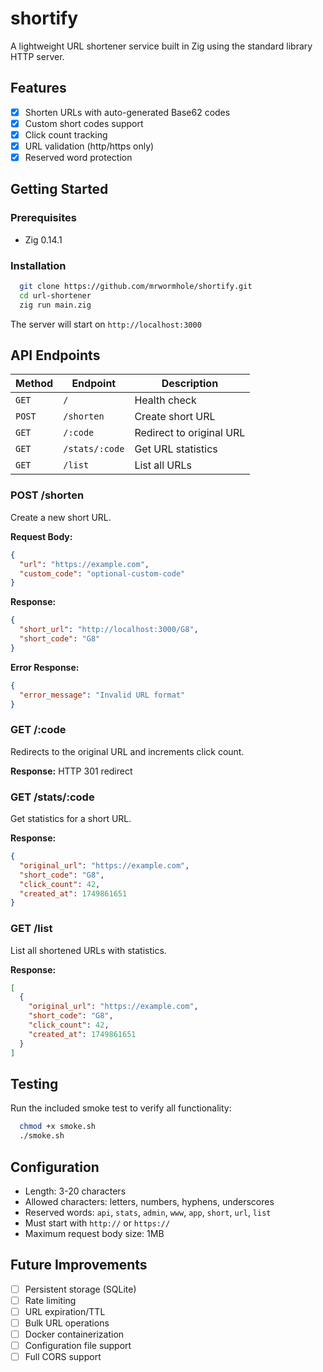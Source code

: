 # shortify
A lightweight URL shortener service built in Zig using the standard library HTTP server.

## Features

- [X] Shorten URLs with auto-generated Base62 codes
- [X] Custom short codes support
- [X] Click count tracking
- [X] URL validation (http/https only)
- [X] Reserved word protection

## Getting Started

### Prerequisites

- Zig 0.14.1

### Installation

```bash
  git clone https://github.com/mrwormhole/shortify.git
  cd url-shortener
  zig run main.zig
```

The server will start on `http://localhost:3000`

## API Endpoints

| Method | Endpoint | Description |
|--------|----------|-------------|
| `GET` | `/` | Health check |
| `POST` | `/shorten` | Create short URL |
| `GET` | `/:code` | Redirect to original URL |
| `GET` | `/stats/:code` | Get URL statistics |
| `GET` | `/list` | List all URLs |

### POST /shorten

Create a new short URL.

**Request Body:**
```json
{
  "url": "https://example.com",
  "custom_code": "optional-custom-code"
}
```

**Response:**
```json
{
  "short_url": "http://localhost:3000/G8",
  "short_code": "G8"
}
```

**Error Response:**
```json
{
  "error_message": "Invalid URL format"
}
```

### GET /:code

Redirects to the original URL and increments click count.

**Response:** HTTP 301 redirect

### GET /stats/:code

Get statistics for a short URL.

**Response:**
```json
{
  "original_url": "https://example.com",
  "short_code": "G8",
  "click_count": 42,
  "created_at": 1749861651
}
```

### GET /list

List all shortened URLs with statistics.

**Response:**
```json
[
  {
    "original_url": "https://example.com",
    "short_code": "G8",
    "click_count": 42,
    "created_at": 1749861651
  }
]
```

## Testing

Run the included smoke test to verify all functionality:

```bash
  chmod +x smoke.sh
  ./smoke.sh
```

## Configuration

- Length: 3-20 characters
- Allowed characters: letters, numbers, hyphens, underscores
- Reserved words: `api`, `stats`, `admin`, `www`, `app`, `short`, `url`, `list`
- Must start with `http://` or `https://`
- Maximum request body size: 1MB

## Future Improvements

- [ ] Persistent storage (SQLite)
- [ ] Rate limiting
- [ ] URL expiration/TTL
- [ ] Bulk URL operations
- [ ] Docker containerization
- [ ] Configuration file support
- [ ] Full CORS support